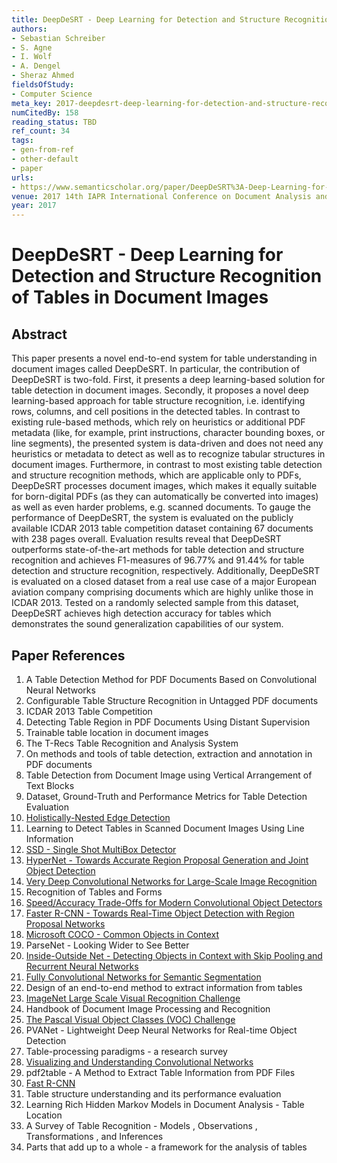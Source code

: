 ```yaml
---
title: DeepDeSRT - Deep Learning for Detection and Structure Recognition of Tables in Document Images
authors:
- Sebastian Schreiber
- S. Agne
- I. Wolf
- A. Dengel
- Sheraz Ahmed
fieldsOfStudy:
- Computer Science
meta_key: 2017-deepdesrt-deep-learning-for-detection-and-structure-recognition-of-tables-in-document-images
numCitedBy: 158
reading_status: TBD
ref_count: 34
tags:
- gen-from-ref
- other-default
- paper
urls:
- https://www.semanticscholar.org/paper/DeepDeSRT%3A-Deep-Learning-for-Detection-and-of-in-Schreiber-Agne/f8bead3ae810cd3f7427d3004e45b4158da9b744
venue: 2017 14th IAPR International Conference on Document Analysis and Recognition (ICDAR)
year: 2017
---
```


# DeepDeSRT - Deep Learning for Detection and Structure Recognition of Tables in Document Images

## Abstract

This paper presents a novel end-to-end system for table understanding in document images called DeepDeSRT. In particular, the contribution of DeepDeSRT is two-fold. First, it presents a deep learning-based solution for table detection in document images. Secondly, it proposes a novel deep learning-based approach for table structure recognition, i.e. identifying rows, columns, and cell positions in the detected tables. In contrast to existing rule-based methods, which rely on heuristics or additional PDF metadata (like, for example, print instructions, character bounding boxes, or line segments), the presented system is data-driven and does not need any heuristics or metadata to detect as well as to recognize tabular structures in document images. Furthermore, in contrast to most existing table detection and structure recognition methods, which are applicable only to PDFs, DeepDeSRT processes document images, which makes it equally suitable for born-digital PDFs (as they can automatically be converted into images) as well as even harder problems, e.g. scanned documents. To gauge the performance of DeepDeSRT, the system is evaluated on the publicly available ICDAR 2013 table competition dataset containing 67 documents with 238 pages overall. Evaluation results reveal that DeepDeSRT outperforms state-of-the-art methods for table detection and structure recognition and achieves F1-measures of 96.77% and 91.44% for table detection and structure recognition, respectively. Additionally, DeepDeSRT is evaluated on a closed dataset from a real use case of a major European aviation company comprising documents which are highly unlike those in ICDAR 2013. Tested on a randomly selected sample from this dataset, DeepDeSRT achieves high detection accuracy for tables which demonstrates the sound generalization capabilities of our system.

## Paper References

1. A Table Detection Method for PDF Documents Based on Convolutional Neural Networks
2. Configurable Table Structure Recognition in Untagged PDF documents
3. ICDAR 2013 Table Competition
4. Detecting Table Region in PDF Documents Using Distant Supervision
5. Trainable table location in document images
6. The T-Recs Table Recognition and Analysis System
7. On methods and tools of table detection, extraction and annotation in PDF documents
8. Table Detection from Document Image using Vertical Arrangement of Text Blocks
9. Dataset, Ground-Truth and Performance Metrics for Table Detection Evaluation
10. [Holistically-Nested Edge Detection](2015-holistically-nested-edge-detection)
11. Learning to Detect Tables in Scanned Document Images Using Line Information
12. [SSD - Single Shot MultiBox Detector](2016-ssd-net.md)
13. [HyperNet - Towards Accurate Region Proposal Generation and Joint Object Detection](2016-hypernet-towards-accurate-region-proposal-generation-and-joint-object-detection)
14. [Very Deep Convolutional Networks for Large-Scale Image Recognition](2014-vggnet.md)
15. Recognition of Tables and Forms
16. [Speed/Accuracy Trade-Offs for Modern Convolutional Object Detectors](2017-speed-accuracy-trade-offs-for-modern-convolutional-object-detectors)
17. [Faster R-CNN - Towards Real-Time Object Detection with Region Proposal Networks](2015-faster-r-cnn.md)
18. [Microsoft COCO - Common Objects in Context](2014-microsoft-coco-common-objects-in-context)
19. ParseNet - Looking Wider to See Better
20. [Inside-Outside Net - Detecting Objects in Context with Skip Pooling and Recurrent Neural Networks](2016-inside-outside-net-detecting-objects-in-context-with-skip-pooling-and-recurrent-neural-networks)
21. [Fully Convolutional Networks for Semantic Segmentation](2017-fully-convolutional-networks-for-semantic-segmentation)
22. Design of an end-to-end method to extract information from tables
23. [ImageNet Large Scale Visual Recognition Challenge](2015-imagenet-large-scale-visual-recognition-challenge)
24. Handbook of Document Image Processing and Recognition
25. [The Pascal Visual Object Classes (VOC) Challenge](2009-the-pascal-visual-object-classes-voc-challenge)
26. PVANet - Lightweight Deep Neural Networks for Real-time Object Detection
27. Table-processing paradigms - a research survey
28. [Visualizing and Understanding Convolutional Networks](2014-visualizing-and-understanding-convolutional-networks)
29. pdf2table - A Method to Extract Table Information from PDF Files
30. [Fast R-CNN](2015-fast-r-cnn)
31. Table structure understanding and its performance evaluation
32. Learning Rich Hidden Markov Models in Document Analysis - Table Location
33. A Survey of Table Recognition - Models , Observations , Transformations , and Inferences
34. Parts that add up to a whole - a framework for the analysis of tables
